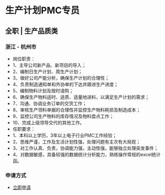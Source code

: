 
# 生产计划PMC专员
## 全职  |  生产品质类
### 浙江 - 杭州市

- 岗位职责：
- 1、主导公司新产品、新项目的导入；
- 2、编制日生产计划、周生产计划；
- 3、做好公司产能分析，确保生产计划的合理性；
- 4、负责制造通知单和外协单的下达并跟进生产进度；
- 5、编制物料计划及按时请购；
- 6、确保生产物料适时、适质、适量地进料，以满足生产计划的需求；
- 7、沟通、协调业务订单的交货工作；
- 8、审核生产领料单据的合理性并监控生产物料耗损及制造成本；
- 9、监控公司生产物料的库存情况及物料盘点工作；
- 10、完成上级领导交代的其他工作。
- 任职要求：
- 1、本科以上学历，3年以上电子行业PMC工作经验；
- 2、思维严谨，工作及生活计划性强，处理问题有主次有大局观；
- 3、对工作认真、负责，协调能力强，主动性强，能够独立处理突发事件；
- 4、对数据敏感，具备较强的数据统计分析能力，熟练操作常规的excel统计函。
### 申请方式
- <a href="mailto:hr@tuya.com" title=yourName-生产计划PMC专员>立即申请</a>
